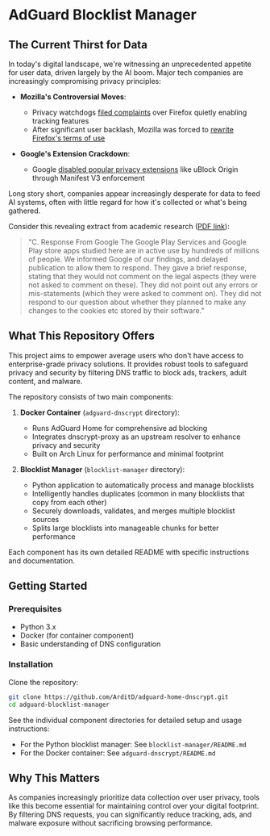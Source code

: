 # AdGuard Blocklist Manager

## The Current Thirst for Data

In today's digital landscape, we're witnessing an unprecedented appetite for user data, driven largely by the AI boom. Major tech companies are increasingly compromising privacy principles:

- **Mozilla's Controversial Moves**: 
  - Privacy watchdogs [filed complaints](https://www.malwarebytes.com/blog/news/2024/09/privacy-watchdog-files-complaint-over-firefox-quietly-enabling-its-privacy-preserving-attribution) over Firefox quietly enabling tracking features
  - After significant user backlash, Mozilla was forced to [rewrite Firefox's terms of use](https://techcrunch.com/2025/03/03/mozilla-rewrites-firefoxs-terms-of-use-after-user-backlash/)

- **Google's Extension Crackdown**:
  - Google [disabled popular privacy extensions](https://www.theverge.com/news/622953/google-chrome-extensions-ublock-origin-disabled-manifest-v3) like uBlock Origin through Manifest V3 enforcement

Long story short, companies appear increasingly desperate for data to feed AI systems, often with little regard for how it's collected or what's being gathered.

Consider this revealing extract from academic research ([PDF link](https://www.scss.tcd.ie/Doug.Leith/pubs/cookies_identifiers_and_other_data.pdf)):

> "C. Response From Google
> The Google Play Services and Google Play store apps studied
> here are in active use by hundreds of millions of people. We
> informed Google of our findings, and delayed publication to
> allow them to respond. They gave a brief response, stating
> that they would not comment on the legal aspects (they were
> not asked to comment on these). They did not point out any
> errors or mis-statements (which they were asked to comment
> on). They did not respond to our question about whether they
> planned to make any changes to the cookies etc stored by their
> software."

## What This Repository Offers

This project aims to empower average users who don't have access to enterprise-grade privacy solutions. It provides robust tools to safeguard privacy and security by filtering DNS traffic to block ads, trackers, adult content, and malware.

The repository consists of two main components:

1. **Docker Container** (`adguard-dnscrypt` directory):
   - Runs AdGuard Home for comprehensive ad blocking
   - Integrates dnscrypt-proxy as an upstream resolver to enhance privacy and security
   - Built on Arch Linux for performance and minimal footprint

2. **Blocklist Manager** (`blocklist-manager` directory):
   - Python application to automatically process and manage blocklists
   - Intelligently handles duplicates (common in many blocklists that copy from each other)
   - Securely downloads, validates, and merges multiple blocklist sources
   - Splits large blocklists into manageable chunks for better performance

Each component has its own detailed README with specific instructions and documentation.

## Getting Started

### Prerequisites
- Python 3.x
- Docker (for container component)
- Basic understanding of DNS configuration

### Installation

Clone the repository:
   ```bash
   git clone https://github.com/ArditD/adguard-home-dnscrypt.git
   cd adguard-blocklist-manager
   ```

See the individual component directories for detailed setup and usage instructions:
- For the Python blocklist manager: See `blocklist-manager/README.md`
- For the Docker container: See `adguard-dnscrypt/README.md`

## Why This Matters

As companies increasingly prioritize data collection over user privacy, tools like this become essential for maintaining control over your digital footprint. 
By filtering DNS requests, you can significantly reduce tracking, ads, and malware exposure without sacrificing browsing performance.


